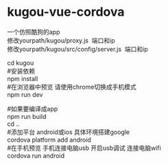# kugou-vue-cordova
一个仿照酷狗的app  
修改yourpath/kugou/proxy.js  端口和ip  
修改yourpath/kugou/src/config/server.js  端口和ip  
  
cd kugou  
#安装依赖  
npm install  
#在浏览器中预览 请使用chrome切换成手机模式  
npm run dev  

#如果要编译成app  
npm run build  
cd ..  
#添加平台 android或ios 具体环境搭建google  
cordova platform add android  
#在手机预览 手机连接电脑usb 开启usb调试 连接电脑wifi  
cordova run android   
